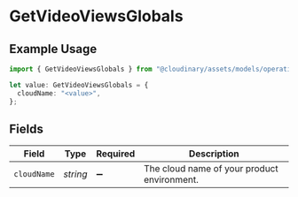 # GetVideoViewsGlobals

## Example Usage

```typescript
import { GetVideoViewsGlobals } from "@cloudinary/assets/models/operations";

let value: GetVideoViewsGlobals = {
  cloudName: "<value>",
};
```

## Fields

| Field                                       | Type                                        | Required                                    | Description                                 |
| ------------------------------------------- | ------------------------------------------- | ------------------------------------------- | ------------------------------------------- |
| `cloudName`                                 | *string*                                    | :heavy_minus_sign:                          | The cloud name of your product environment. |
